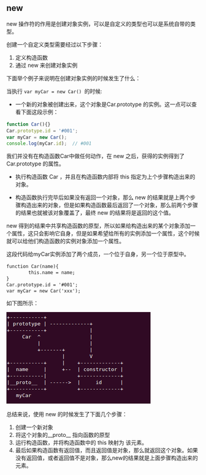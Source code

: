 ## new 

new 操作符的作用是创建对象实例，可以是自定义的类型也可以是系统自带的类型。

创建一个自定义类型需要经过以下步骤：

1. 定义构造函数
2. 通过 new 来创建对象实例

下面举个例子来说明在创建对象实例的时候发生了什么：

当执行 `var myCar = new Car() `的时候:

+ 一个新的对象被创建出来，这个对象是Car.prototype 的实例。这一点可以查看下面这段示例：

```javascript
function Car(){}
Car.prototype.id = '#001';
var myCar = new Car();
console.log(myCar.id);  // #001
```

我们并没有在构造函数Car中做任何动作，在 new 之后，获得的实例得到了Car.prototype 的属性。

+ 执行构造函数 Car ，并且在构造函数内部将 this 指定为上个步骤构造出来的对象。

+ 构造函数执行完毕后如果没有返回一个对象，那么 new 的结果就是上两个步骤构造出来的对象，但是如果构造函数最后返回了一个对象，那么前两个步骤的结果也就被该对象覆盖了，最终 new 的结果将是返回的这个值。


new 得到的结果中共享构造函数的原型，所以如果给构造出来的某个对象添加一个属性，这只会影响它自身，但是如果希望给所有的实例添加一个属性，这个时候就可以给他们构造函数的实例对象添加一个属性。



这段代码给myCar实例添加了两个成员，一个位于自身，另一个位于原型中。

```
function Car(name){
		this.name = name;
}
Car.prototype.id = '#001';
var myCar = new Car('xxx');
```

如下图所示：

![原型链](./images/prototype-chain.png)

总结来说，使用 new 的时候发生了下面几个步骤：

1. 创建一个新对象
2. 将这个对象的__proto__ 指向函数的原型 
3. 运行构造函数，并将构造函数中的 this 映射为 该元素。
4. 最后如果构造函数有返回值，而且返回值是对象，那么就返回这个对象。如果没有返回值，或者返回值不是对象，那么new的结果就是上面步骤构造出来的元素。